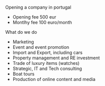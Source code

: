 
Opening a company in portugal

- Opening fee 500 eur
- Montlhy fee 100 euro/month

What do we do

- Marketing
- Event and event promotion
- Import and Export, including cars
- Property management and RE investment
- Trade of luxury items (watches)
- Strategic, IT and Tech consulting
- Boat tours
- Production of online content and media